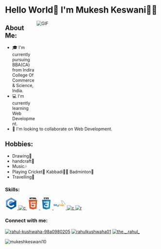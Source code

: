 ### <h1> Hello World👋 I'm Mukesh Keswani👱‍♂️ </h1>

<img align='right' alt="GIF" src="https://media.giphy.com/media/zOvBKUUEERdNm/giphy.gif" width="400" height="320" />

## About Me:

- 🎓 I'm currently pursuing BBA(CA) from Indira College Of Commerce & Science, India.
- 💻 I'm currently learning Web Development.
- 🤝 I'm looking to collaborate on Web Development.


##  Hobbies:

- Drawing🎨
- handcraft🎐
- Music🎶
- Playing Cricket🏏 Kabbadi🤸‍♂️ Badminton🏸
- Travelling🧳



<h3 align="left">Skills:</h3>
<p align="left"> <a href="https://www.cprogramming.com/" target="_blank"> <img src="https://raw.githubusercontent.com/devicons/devicon/master/icons/c/c-original.svg" alt="c" width="40" height="40"/> </a> 
<a href="https://www.python.org/" target="_blank"> <img src="https://img.icons8.com/color/48/000000/python--v1.png" alt="c" width="40" height="40"/> </a>
<a href="https://www.w3.org/html/" target="_blank"> <img src="https://raw.githubusercontent.com/devicons/devicon/master/icons/html5/html5-original-wordmark.svg" alt="html5" width="40" height="40"/> </a> 
<a href="https://www.w3schools.com/css/" target="_blank"> <img src="https://raw.githubusercontent.com/devicons/devicon/master/icons/css3/css3-original-wordmark.svg" alt="css3" width="40" height="40"/> </a>
<a href="https://www.mysql.com/" target="_blank"> <img src="https://raw.githubusercontent.com/devicons/devicon/master/icons/mysql/mysql-original-wordmark.svg" alt="mysql" width="40" height="40"/> </a>
<a href="https://www.java.com/" target="_blank"> <img src="https://findicons.com/files/icons/1007/crystal_like/128/java.png" alt="c" width="40" height="40"/> </a>
<a href="https://www.r-project.org/about.html"> <img src="https://www.r-project.org/logo/Rlogo.svg" alt="r" width="40" height="40"/> </a>

<h3 align="left">Connect with me:</h3>
<a href="https://https://www.linkedin.com/in/mukesh-keswani-b60801180/" target="blank"><img align="center" src="https://cdn.jsdelivr.net/npm/simple-icons@3.0.1/icons/linkedin.svg" alt="rahul-kushwaha-98a0980205" height="30" width="40" /></a>
<a href="https://https://www.facebook.com/mukesh.keswani.661/" target="blank"><img align="center" src="https://cdn.jsdelivr.net/npm/simple-icons@3.0.1/icons/facebook.svg" alt="rahulkushwaha01" height="30" width="40" /></a>
<a href="https://www.instagram.com/keswani_mk_10/" target="blank"><img align="center" src="https://cdn.jsdelivr.net/npm/simple-icons@3.0.1/icons/instagram.svg" alt="the._.rahul_" height="30" width="40" /></a>
</p>


<p><img align="center" src="https://github-readme-stats.vercel.app/api/top-langs?username=mukeshkeswani10&show_icons=true&locale=en&layout=compact" alt="mukeshkeswani10"/></p>
